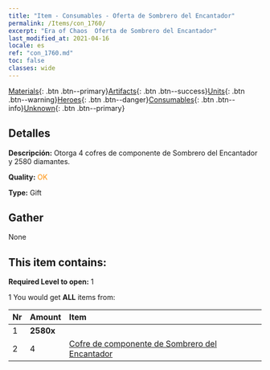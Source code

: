 ```yaml
---
title: "Item - Consumables - Oferta de Sombrero del Encantador"
permalink: /Items/con_1760/
excerpt: "Era of Chaos  Oferta de Sombrero del Encantador"
last_modified_at: 2021-04-16
locale: es
ref: "con_1760.md"
toc: false
classes: wide
---
```

 [Materials](/es/Items/){: .btn .btn--primary}[Artifacts](/es/Items/Artifacts/){: .btn .btn--success}[Units](/es/Items/Units/){: .btn .btn--warning}[Heroes](/es/Items/Heroes/){: .btn .btn--danger}[Consumables](/es/Items/Consumables/){: .btn .btn--info}[Unknown](/es/Items/Unknown/){: .btn .btn--primary}

## Detalles
 **Descripción:** Otorga 4 cofres de componente de Sombrero del Encantador y 2580 diamantes.

 **Quality:** <span style="color: #FF8C00">OK</span>

 **Type:** Gift

## Gather

  None

## This item contains:

 **Required Level to open:** 1

 1 You would get **ALL** items  from:

  | Nr | Amount |     Item    |
  |:---|:-------|:------------|
  | 1 |  **2580x** | <i class="fas fa-gem"/> |  | 
  | 2 | 4 | [Cofre de componente de Sombrero del Encantador](/es/Items/con_1359/) |  | 
